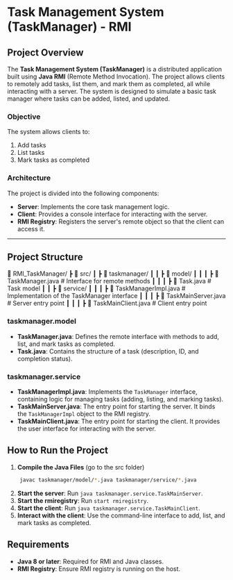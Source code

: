 # Task Management System (TaskManager) - RMI

## Project Overview

The **Task Management System (TaskManager)** is a distributed application built using **Java RMI** (Remote Method Invocation). The project allows clients to remotely add tasks, list them, and mark them as completed, all while interacting with a server. The system is designed to simulate a basic task manager where tasks can be added, listed, and updated.

### Objective

The system allows clients to:

1. Add tasks
2. List tasks
3. Mark tasks as completed

### Architecture

The project is divided into the following components:

- **Server**: Implements the core task management logic.
- **Client**: Provides a console interface for interacting with the server.
- **RMI Registry**: Registers the server's remote object so that the client can access it.

---

## Project Structure

📂 RMI_TaskManager/
┣ 📂 src/
┃ ┣ 📂 taskmanager/
┃ ┃ ┣ 📂 model/ 
┃ ┃ ┃ ┣ 📜 TaskManager.java  # Interface for remote methods
┃ ┃ ┃ ┣ 📜 Task.java   # Task model
┃ ┃ ┣ 📂 service/ 
┃ ┃ ┃ ┣ 📜 TaskManagerImpl.java  # Implementation of the TaskManager interface
┃ ┃ ┃ ┣ 📜 TaskMainServer.java  # Server entry point
┃ ┃ ┃ ┣ 📜 TaskMainClient.java  # Client entry point

### **taskmanager.model**

- **TaskManager.java**: Defines the remote interface with methods to add, list, and mark tasks as completed.
- **Task.java**: Contains the structure of a task (description, ID, and completion status).

### **taskmanager.service**

- **TaskManagerImpl.java**: Implements the `TaskManager` interface, containing logic for managing tasks (adding, listing, and marking tasks).
- **TaskMainServer.java**: The entry point for starting the server. It binds the `TaskManagerImpl` object to the RMI registry.
- **TaskMainClient.java**: The entry point for starting the client. It provides the user interface for interacting with the server.

## How to Run the Project
1. **Compile the Java Files** (go to the src folder)
```bash
    javac taskmanager/model/*.java taskmanager/service/*.java
```
2. **Start the server**: Run `java taskmanager.service.TaskMainServer`.
3. **Start the rmiregistry**: Run `start rmiregistry`.
4. **Start the client**: Run `java taskmanager.service.TaskMainClient`.
5. **Interact with the client**: Use the command-line interface to add, list, and mark tasks as completed.

## Requirements

- **Java 8 or later**: Required for RMI and Java classes.
- **RMI Registry**: Ensure RMI registry is running on the host.

